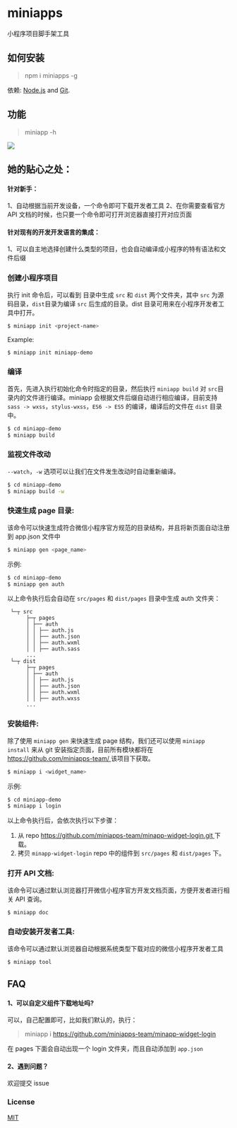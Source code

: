 # miniapps

小程序项目脚手架工具

## 如何安装

> npm i miniapps -g

依赖: [Node.js](https://nodejs.org/en/) and [Git](https://git-scm.com/).

## 功能

> miniapp -h

<img src="http://static.galileo.xiaojukeji.com/static/tms/shield/miniapps_03.jpeg" />


## 她的贴心之处：

#### 针对新手：

1、自动根据当前开发设备，一个命令即可下载开发者工具
2、在你需要查看官方 API 文档的时候，也只要一个命令即可打开浏览器直接打开对应页面


#### 针对现有的开发开发语言的集成：

1、可以自主地选择创建什么类型的项目，也会自动编译成小程序的特有语法和文件后缀


### 创建小程序项目

执行 init 命令后，可以看到 <project-name> 目录中生成 `src` 和 `dist` 两个文件夹，其中 `src` 为源码目录，`dist`目录为编译 `src` 后生成的目录。dist 目录可用来在小程序开发者工具中打开。

``` bash
$ miniapp init <project-name>
```

Example:

``` bash
$ miniapp init miniapp-demo
```

### 编译

首先，先进入执行初始化命令时指定的目录，然后执行 `miniapp build` 对 `src`目录内的文件进行编译。miniapp 会根据文件后缀自动进行相应编译，目前支持 `sass -> wxss`，`stylus-wxss`，`ES6 -> ES5` 的编译，编译后的文件在 `dist` 目录中。

``` bash
$ cd miniapp-demo
$ miniapp build
```

### 监视文件改动

`--watch`，`-w` 选项可以让我们在文件发生改动时自动重新编译。

``` bash
$ cd miniapp-demo
$ miniapp build -w
```

### 快速生成 page 目录:

该命令可以快速生成符合微信小程序官方规范的目录结构，并且将新页面自动注册到 app.json 文件中

``` bash
$ miniapp gen <page_name>
```

示例:

``` bash
$ cd miniapp-demo
$ miniapp gen auth
```

以上命令执行后会自动在 `src/pages` 和 `dist/pages` 目录中生成 auth 文件夹：
```
 └─┬ src
      ├─┬ pages          
      │ ├── auth                
      │ │ ├── auth.js
      │ │ ├── auth.json
      │ │ ├── auth.wxml
      │ │ ├── auth.sass
      ...
 └─┬ dist
      ├─┬ pages          
      │ ├── auth                
      │ │ ├── auth.js
      │ │ ├── auth.json
      │ │ ├── auth.wxml
      │ │ ├── auth.wxss
      ...
```

### 安装组件:

除了使用 `miniapp gen` 来快速生成 page 结构，我们还可以使用 `miniapp install` 来从 git 安装指定页面，目前所有模块都将在 [https://github.com/miniapps-team/ ](https://github.com/miniapps-team/) 该项目下获取。

``` bash
$ miniapp i <widget_name>
```

示例:

``` bash
$ cd miniapp-demo
$ miniapp i login
```

以上命令执行后，会依次执行以下步骤：
1. 从 repo [https://github.com/miniapps-team/minapp-widget-login.git ](https://github.com/miniapps-team/minapp-widget-login.git) 下载。
2. 拷贝 `minapp-widget-login` repo 中的组件到 `src/pages` 和 `dist/pages` 下。


### 打开 API 文档:

该命令可以通过默认浏览器打开微信小程序官方开发文档页面，方便开发者进行相关 API 查询。

``` bash
$ miniapp doc 
```


### 自动安装开发者工具:

该命令可以通过默认浏览器自动根据系统类型下载对应的微信小程序开发者工具

``` bash
$ miniapp tool 
```


## FAQ

#### 1、可以自定义组件下载地址吗?

可以，自己配置即可，比如我们默认的，执行：

> miniapp i https://github.com/miniapps-team/minapp-widget-login

在 pages 下面会自动出现一个 login 文件夹，而且自动添加到 `app.json`


#### 2、遇到问题？

欢迎提交 issue 

### License

[MIT](http://opensource.org/licenses/MIT)

